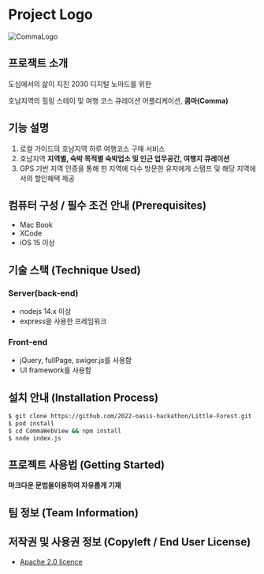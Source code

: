 # Project Logo

![CommaLogo](https://user-images.githubusercontent.com/45393030/180040487-42bc07b9-27b4-43ae-950f-7207e5f01e98.png)

## 프로잭트 소개

도심에서의 삶이 지친 2030 디지털 노마드를 위한

호남지역의 힐링 스테이 및 여행 코스 큐레이션 어플리케이션, **콤마(Comma)**

## 기능 설명

1. 로컬 가이드의 호남지역 하루 여행코스 구매 서비스
2. 호남지역 **지역별, 숙박 목적별 숙박업소 및 인근 업무공간, 여행지 큐레이션**
3. GPS 기반 지역 인증을 통해 한 지역에 다수 방문한 유저에게 스탬프 및 해당 지역에서의 할인혜택 제공

## 컴퓨터 구성 / 필수 조건 안내 (Prerequisites)

- Mac Book
- XCode
- iOS 15 이상

## 기술 스택 (Technique Used) 

### Server(back-end)

- nodejs 14.x 이상
- express을 사용한 프레임워크
 
### Front-end

- jQuery, fullPage, swiger.js를 사용함
- UI framework를 사용함

## 설치 안내 (Installation Process)

```bash
$ git clone https://github.com/2022-oasis-hackathon/Little-Forest.git
$ pod install
$ cd CommaWebView && npm install
$ node index.js
```

## 프로젝트 사용법 (Getting Started)

**마크다운 문법을이용하여 자유롭게 기재**
 
## 팀 정보 (Team Information)

## 저작권 및 사용권 정보 (Copyleft / End User License)

 * [Apache 2.0 licence](https://github.com/2022-oasis-hackathon/Little-Forest/blob/main/LICENCE.md)